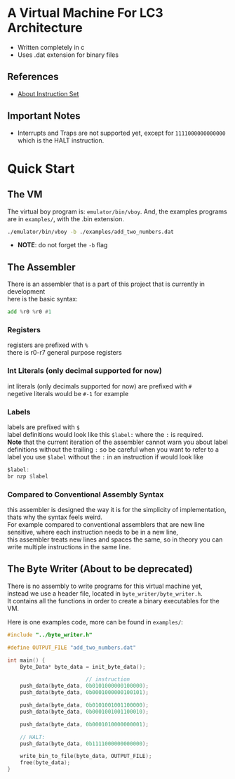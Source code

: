 
# A Virtual Machine For LC3 Architecture
- Written completely in c
- Uses .dat extension for binary files

## References
- [About Instruction Set](https://www.cs.colostate.edu/~cs270/.Fall18/resources/PattPatelAppA.pdf)

## Important Notes
- Interrupts and Traps are not supported yet, except for `1111000000000000` which is the HALT instruction.

# Quick Start

## The VM
The virtual boy program is: `emulator/bin/vboy`.
And, the examples programs are in `examples/`, with the .bin extension.

```bash
./emulator/bin/vboy -b ./examples/add_two_numbers.dat
```
* __NOTE__: do not forget the `-b` flag

## The Assembler
There is an assembler that is a part of this project that is currently in development\
here is the basic syntax:
```asm
add %r0 %r0 #1
```

### Registers
registers are prefixed with `%`\
there is r0-r7 general purpose registers

### Int Literals (only decimal supported for now)
int literals (only decimals supported for now) are prefixed with `#`\
negetive literals would be `#-1` for example

### Labels
labels are prefixed with `$`\
label definitions would look like this `$label:` where the `:` is required.\
__Note__ that the current iteration of the assembler cannot warn you about label definitions without the trailing `:` so be careful
when you want to refer to a label you use `$label` without the `:` in an instruction if would look like
```asm
$label:
br nzp $label
```

### Compared to Conventional Assembly Syntax
this assembler is designed the way it is for the simplicity of implementation, thats why the syntax feels weird.\
For example compared to conventional assemblers that are new line sensitive, where each instruction needs to be in a new line,\
this assembler treats new lines and spaces the same, so in theory you can write multiple instructions in the same line.

## The Byte Writer (__About to be deprecated__)
There is no assembly to write programs for this virtual machine yet,\
instead we use a header file, located in `byte_writer/byte_writer.h`.\
It contains all the functions in order to create a binary executables for the VM.  

Here is one examples code, more can be found in `examples/`:
```c
#include "../byte_writer.h"

#define OUTPUT_FILE "add_two_numbers.dat"

int main() {
    Byte_Data* byte_data = init_byte_data(); 

                         // instruction
    push_data(byte_data, 0b0101000000100000);
    push_data(byte_data, 0b0001000000100101);

    push_data(byte_data, 0b0101001001100000);
    push_data(byte_data, 0b0001001001100010);

    push_data(byte_data, 0b0001010000000001);

    // HALT:
    push_data(byte_data, 0b1111000000000000); 

    write_bin_to_file(byte_data, OUTPUT_FILE);
    free(byte_data);
}
```
